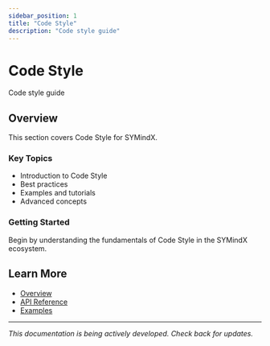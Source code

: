 ```yaml
---
sidebar_position: 1
title: "Code Style"
description: "Code style guide"
---
```


# Code Style

Code style guide

## Overview

This section covers Code Style for SYMindX.

### Key Topics

- Introduction to Code Style
- Best practices
- Examples and tutorials
- Advanced concepts

### Getting Started

Begin by understanding the fundamentals of Code Style in the SYMindX ecosystem.

## Learn More

- [Overview](/docs/01-overview)
- [API Reference](/docs/03-api-reference)
- [Examples](/docs/17-examples)

---

*This documentation is being actively developed. Check back for updates.*
